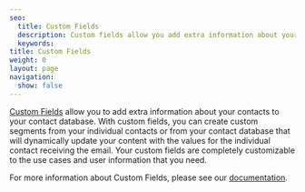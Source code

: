 ```yaml
---
seo:
  title: Custom Fields
  description: Custom fields allow you add extra information about your contacts to your contact database.
  keywords:
title: Custom Fields
weight: 0
layout: page
navigation:
  show: false
---
```


[Custom Fields]({{root_url}}/ui/managing-contacts/custom-fields/) allow you to add extra information about your contacts to your contact database. With custom fields, you can create custom segments from your individual contacts or from your contact database that will dynamically update your content with the values for the individual contact receiving the email. Your custom fields are completely customizable to the use cases and user information that you need.

For more information about Custom Fields, please see our [documentation]({{root_url}}/ui/managing-contacts/custom-fields/).
